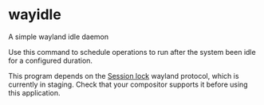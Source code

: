 # wayidle
A simple wayland idle daemon

Use this command to schedule operations to run after the system been idle for a configured duration.

This program depends on the [Session lock](https://wayland.app/protocols/ext-session-lock-v1) wayland protocol, which is currently
in staging. Check that your compositor supports it before using this application.
